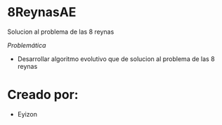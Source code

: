 # 8ReynasAE
Solucion al problema de las 8 reynas

*Problemática*
  - Desarrollar algoritmo evolutivo que de solucion al problema de las 8 reynas

# Creado por:
  - Eyizon
 
